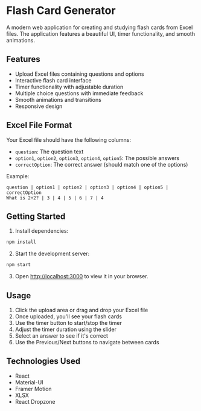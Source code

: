 # Flash Card Generator

A modern web application for creating and studying flash cards from Excel files. The application features a beautiful UI, timer functionality, and smooth animations.

## Features

- Upload Excel files containing questions and options
- Interactive flash card interface
- Timer functionality with adjustable duration
- Multiple choice questions with immediate feedback
- Smooth animations and transitions
- Responsive design

## Excel File Format

Your Excel file should have the following columns:
- `question`: The question text
- `option1`, `option2`, `option3`, `option4`, `option5`: The possible answers
- `correctOption`: The correct answer (should match one of the options)

Example:
```
question | option1 | option2 | option3 | option4 | option5 | correctOption
What is 2+2? | 3 | 4 | 5 | 6 | 7 | 4
```

## Getting Started

1. Install dependencies:
```bash
npm install
```

2. Start the development server:
```bash
npm start
```

3. Open [http://localhost:3000](http://localhost:3000) to view it in your browser.

## Usage

1. Click the upload area or drag and drop your Excel file
2. Once uploaded, you'll see your flash cards
3. Use the timer button to start/stop the timer
4. Adjust the timer duration using the slider
5. Select an answer to see if it's correct
6. Use the Previous/Next buttons to navigate between cards

## Technologies Used

- React
- Material-UI
- Framer Motion
- XLSX
- React Dropzone 